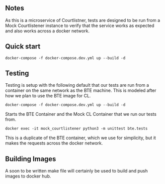 ## Notes

As this is a microservice of Courtlistner, tests are designed to be run from a Mock Courtlistener instance
to verify that the service works as expected and also works across a docker network.  

## Quick start

    docker-compose -f docker-compose.dev.yml up --build -d


## Testing 

Testing is setup with the following default that our tests are run from
a container on the same network as the BTE machine.  This is modeled after
how we plan to use the BTE image for CL.

    docker-compose -f docker-compose.dev.yml up --build -d

Starts the BTE Container and the Mock CL Container that we run our tests from.

    docker exec -it mock_courtlistener python3 -m unittest bte.tests

This is a duplicate of the BTE container, which we use for simplicity, but it
makes the requests across the docker network.

## Building Images

A soon to be written make file will certainly be used to build and push images to docker hub.
